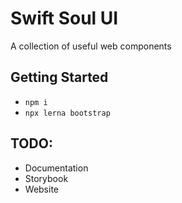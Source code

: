 # Swift Soul UI

A collection of useful web components

## Getting Started

- `npm i`
- `npx lerna bootstrap`

## TODO:

- Documentation
- Storybook
- Website
